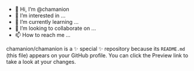 - 👋 Hi, I’m @chamanion
- 👀 I’m interested in ...
- 🌱 I’m currently learning ...
- 💞️ I’m looking to collaborate on ...
- 📫 How to reach me ...


chamanion/chamanion is a ✨ special ✨ repository because its `README.md` (this file) appears on your GitHub profile.
You can click the Preview link to take a look at your changes.

